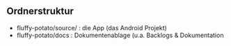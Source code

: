 ## Ordnerstruktur
- fluffy-potato/source/ : die App (das Android Projekt)
- fluffy-potato/docs : Dokumentenablage (u.a. Backlogs & Dokumentation